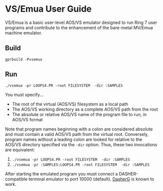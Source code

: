 # VS/Emua User Guide
VS/Emua is a basic user-level AOS/VS emulator designed to run Ring 7 user programs and contribute to the enhancement
of the bare-metal MV/Emua machine emulator.

## Build
`gprbuild -Pvsemua`

## Run

`./vsemua -pr LOOPS4.PR -root FILESYSTEM  -dir :SAMPLES`

You must specify...
* The root of the virtual (AOS/VS) filesystem as a local path
* The AOS/VS working directory as a complete AOS/VS path from the root
* The absolute or relative AOS/VS name of the program file to run, in AOS/VS format

Note that program names beginning with a colon are considered absolute and must contain a valid AOS/VS path from the 
virtual root.  Conversely, program names without a leading colon are looked for relative to the AOS/VS directory specified via the `-dir` option.  Thus, these two invocations are equivalent:

1. `./vsemua -pr LOOPS4.PR -root FILESYSTEM  -dir :SAMPLES`
2. `./vsemua -pr :SAMPLES:LOOPS4.PR -root FILESYSTEM  -dir :SAMPLES`

After starting the emulated program you must connect a DASHER-compatible terminal emulator to port 10000 (default).
[DasherG](https://github.com/SMerrony/DasherG) is known to work.
